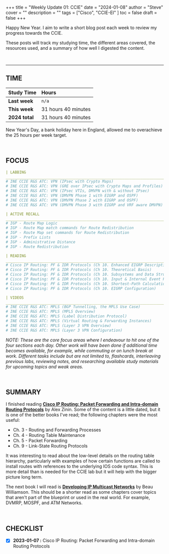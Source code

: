 +++
title = "Weekly Update 01: CCIE"
date = "2024-01-08"
author = "Steve"
cover = ""
description = ""
tags = ["Cisco", "CCIE-EI" ]
toc = false
draft = false
+++

Happy New Year. I aim to write a short blog post each week to review my progress towards the CCIE. 

These posts will track my studying time, the different areas covered, the resources used, and a summary of how well I digested the content. 

&nbsp;
_________________

## TIME

| Study Time     | Hours               |
|:---------------|:--------------------|
| **Last week**  | ```n/a```           |
| **This week**  | 31 hours 40 minutes |
| **2024 total** | 31 hours 40 minutes |

New Year's Day, a bank holiday here in England, allowed me to overachieve the 25 hours per week target. 

&nbsp;

## FOCUS 

```YAML
| LABBING 
___________________________________________________________________________________________________
# INE CCIE R&S ATC: VPN (IPsec with Crypto Maps)
# INE CCIE R&S ATC: VPN (GRE over IPsec with Crypto Maps and Profiles)
# INE CCIE R&S ATC: VPN (IPsec VTIs, DMVPN with & without IPsec)
# INE CCIE R&S ATC: VPN (DMVPN Phase 1 with EIGRP and OSPF)
# INE CCIE R&S ATC: VPN (DMVPN Phase 2 with EIGRP and OSPF)
# INE CCIE R&S ATC: VPN (DMVPN Phase 3 with EIGRP and VRF aware DMVPN)

| ACTIVE RECALL
___________________________________________________________________________________________________
# IGP - Route Map Logic
# IGP - Route Map match commands for Route Redistribution
# IGP - Route Map set commands for Route Redistribution
# IGP - Prefix Lists
# IGP - Administrative Distance
# IGP - Route Redistribution 

| READING 
___________________________________________________________________________________________________
# Cisco IP Routing: PF & IDR Protocols (Ch 10. Enhanced EIGRP Description and History)
# Cisco IP Routing: PF & IDR Protocols (Ch 10. Theoretical Basis)
# Cisco IP Routing: PF & IDR Protocols (Ch 10. Subsystems and Data Structures)
# Cisco IP Routing: PF & IDR Protocols (Ch 10. Input & Internal Event Processing)
# Cisco IP Routing: PF & IDR Protocols (Ch 10. Shortest-Path Calculation)
# Cisco IP Routing: PF & IDR Protocols (Ch 10. EIGRP Configuration)

| VIDEOS 
___________________________________________________________________________________________________
# INE CCIE R&S ATC: MPLS (BGP Tunnelling, the MPLS Use Case)
# INE CCIE R&S ATC: MPLS (MPLS Overview)
# INE CCIE R&S ATC: MPLS (Label Distribution Protocol)
# INE CCIE R&S ATC: MPLS (Virtual Routing & Forwarding Instances)
# INE CCIE R&S ATC: MPLS (Layer 3 VPN Overview)
# INE CCIE R&S ATC: MPLS (Layer 3 VPN Configuration)
```
_NOTE: These are the core focus areas where I endeavour to hit one of the four sections each day. Other work will have been done if additional time becomes available, for example, while commuting or on lunch break at work. Different tasks include but are not limited to, flashcards, interleaving previous labs, reviewing notes, and researching available study materials for upcoming topics and weak areas._

&nbsp;

## SUMMARY 

I finished reading **[Cisco IP Routing: Packet Forwarding and Intra-domain Routing Protocols](https://www.goodreads.com/book/show/6327824-cisco-ip-routing)** by Alex Zinin. Some of the content is a little dated, but it is one of the better books I've read; the following chapters were the most useful: 

+ Ch. 3 - Routing and Forwarding Processes
+ Ch. 4 - Routing Table Maintenance 
+ Ch. 5 - Packet Forwarding
+ Ch. 9 - Link-State Routing Protocols 

It was interesting to read about the low-level details on the routing table hierarchy, particularly with examples of how certain functions are called to install routes with references to the underlying IOS code syntax. This is more detail than is needed for the CCIE lab but it will help with the bigger picture long term. 

The next book I will read is **[Developing IP Multicast Networks](https://www.goodreads.com/book/show/583421.Developing_Ip_Multicast_Networks)** by Beau Williamson. This should be a shorter read as some chapters cover topics that aren't part of the blueprint or used in the real world. For example, DVMRP, MOSPF, and ATM Networks. 

&nbsp;

## CHECKLIST

- [x] **2023-01-07 :** Cisco IP Routing: Packet Forwarding and Intra-domain Routing Protocols



